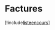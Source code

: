 # Factures

[!include[listeencours](factures.listeencours.autogen.md)]




































































































